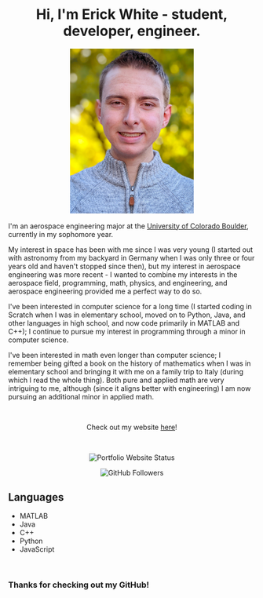 <h1 align="center">Hi, I'm Erick White - student, developer, engineer.</h1>
<p align="center">
    <img alt="Erick White" src="ErickWhite.jpg" width="50%">
</p>

I'm an aerospace engineering major at the [University of Colorado Boulder](https://www.colorado.edu/), currently in my sophomore year.

My interest in space has been with me since I was very young (I started out with astronomy from my backyard in Germany 
when I was only three or four years old and haven't stopped since then), but my interest in aerospace engineering was 
more recent - I wanted to combine my interests in the aerospace field, programming, math, physics, and engineering, and 
aerospace engineering provided me a perfect way to do so.

I've been interested in computer science for a long time (I started coding in Scratch when I was in elementary school, 
moved on to Python, Java, and other languages in high school,  and now code primarily in MATLAB and C++); I continue to 
pursue my interest in programming through a minor in computer science.

I've been interested in math even longer than computer science; I remember being gifted a book on the history of 
mathematics when I was in elementary school and bringing it with me on a family trip to Italy (during which I read the 
whole thing). Both pure and applied math are very intriguing to me, although (since it aligns better with engineering) 
I am now pursuing an additional minor in applied math.

<br>

<p align="center">
    Check out my website <a href="https://erickwhitedev.github.io/">here</a>!
</p>

<br>

<p align="center">
    <img alt="Portfolio Website Status" src="https://img.shields.io/website?down_color=critical&down_message=Offline&label=Portfolio%20Website%20Status&style=flat-square&up_color=success&up_message=Online&url=https%3A%2F%2Ferickwhitedev.github.io">
</p>

<p align="center">
        <img alt="GitHub Followers" src="https://img.shields.io/github/followers/ErickWhiteDev?label=GitHub%20Followers&style=flat-square">
</p>

## Languages

- MATLAB
- Java
- C++
- Python
- JavaScript

<br>

### Thanks for checking out my GitHub!
